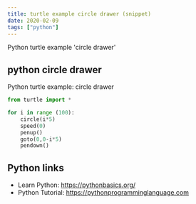 ```yaml
---
title: turtle example circle drawer (snippet)
date: 2020-02-09
tags: ["python"]
---
```

Python turtle example 'circle drawer'


## python circle drawer

Python turtle example: circle drawer

```python
from turtle import *

for i in range (100):
    circle(i*5)
    speed(0)
    penup()
    goto(0,0-i*5)
    pendown()

```

## Python links

- Learn Python: https://pythonbasics.org/
- Python Tutorial: https://pythonprogramminglanguage.com
